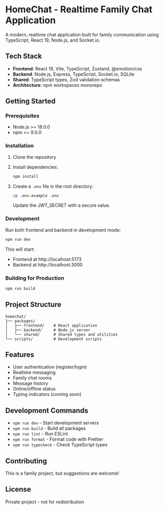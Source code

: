 # HomeChat - Realtime Family Chat Application

A modern, realtime chat application built for family communication using TypeScript, React 19, Node.js, and Socket.io.

## Tech Stack

- **Frontend**: React 19, Vite, TypeScript, Zustand, @emotion/css
- **Backend**: Node.js, Express, TypeScript, Socket.io, SQLite
- **Shared**: TypeScript types, Zod validation schemas
- **Architecture**: npm workspaces monorepo

## Getting Started

### Prerequisites

- Node.js >= 18.0.0
- npm >= 9.0.0

### Installation

1. Clone the repository
2. Install dependencies:
   ```bash
   npm install
   ```

3. Create a `.env` file in the root directory:
   ```bash
   cp .env.example .env
   ```
   Update the JWT_SECRET with a secure value.

### Development

Run both frontend and backend in development mode:

```bash
npm run dev
```

This will start:
- Frontend at http://localhost:5173
- Backend at http://localhost:3000

### Building for Production

```bash
npm run build
```

## Project Structure

```
homechat/
├── packages/
│   ├── frontend/    # React application
│   ├── backend/     # Node.js server
│   └── shared/      # Shared types and utilities
└── scripts/         # Development scripts
```

## Features

- User authentication (register/login)
- Realtime messaging
- Family chat rooms
- Message history
- Online/offline status
- Typing indicators (coming soon)

## Development Commands

- `npm run dev` - Start development servers
- `npm run build` - Build all packages
- `npm run lint` - Run ESLint
- `npm run format` - Format code with Prettier
- `npm run typecheck` - Check TypeScript types

## Contributing

This is a family project, but suggestions are welcome!

## License

Private project - not for redistribution